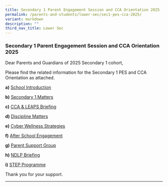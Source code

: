 ```yaml
---
title: Secondary 1 Parent Engagement Session and CCA Orientation 2025
permalink: /parents-and-students/lower-sec/sec1-pes-cca-2025/
variant: markdown
description: ""
third_nav_title: Lower Sec
---
```

### Secondary 1 Parent Engagement Session and CCA Orientation 2025

Dear Parents and Guardians of 2025 Secondary 1 cohort,

Please find the related information for the Secondary 1 PES and CCA Orientation as attached.

**a)** [School Introduction](/files/Parents%20and%20Students/Lower%20Sec/School_Introduction.pdf)

**b)** [Secondary 1 Matters](/files/Parents%20and%20Students/Lower%20Sec/Secondary_1_Matters.pdf)

**c)** [CCA &amp; LEAPS Briefing](/files/Parents%20and%20Students/Lower%20Sec/CCA___LEAPS_2_0.pdf)

**d)** [Discipline Matters](/files/Parents%20and%20Students/Lower%20Sec/Discipline.pdf)

**e)** [Cyber Wellness Strategies](/files/Parents%20and%20Students/Lower%20Sec/Cyberwellness_Strategies.pdf)

**f)** [After School Engagement](/files/Parents%20and%20Students/Lower%20Sec/After_School_Engagement.pdf)

**g)** [Parent Support Group](/files/Parents%20and%20Students/Lower%20Sec/Parent_Support_Group.pdf)

**h)** [NDLP Briefing](/files/Parents%20and%20Students/Lower%20Sec/NDLP_Briefing.pdf)

**i)** [STEP Programme](/files/Parents%20and%20Students/Lower%20Sec/STEP_Programme.pdf)


Thank you for your support.


<hr>